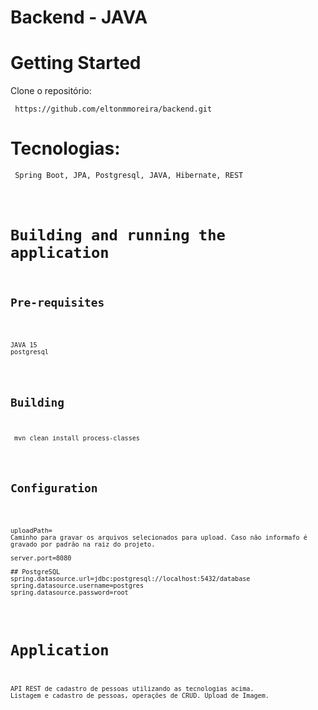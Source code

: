 # Backend - JAVA
# Getting Started
Clone o repositório:
<pre><code> https://github.com/eltonmmoreira/backend.git</code></pre>

# Tecnologias:
<pre><code> Spring Boot, JPA, Postgresql, JAVA, Hibernate, REST </pre>

# Building and running the application
## Pre-requisites
<pre><code>
JAVA 15
postgresql
</code></pre>

## Building
<pre><code> mvn clean install process-classes</code></pre>

## Configuration
<pre><code> 
uploadPath= 
Caminho para gravar os arquivos selecionados para upload. Caso não informafo é gravado por padrão na raiz do projeto.

server.port=8080

## PostgreSQL
spring.datasource.url=jdbc:postgresql://localhost:5432/database
spring.datasource.username=postgres
spring.datasource.password=root
</code></pre>

# Application 
<pre><code>API REST de cadastro de pessoas utilizando as tecnologias acima. 
Listagem e cadastro de pessoas, operações de CRUD. Upload de Imagem.
</code></pre>
